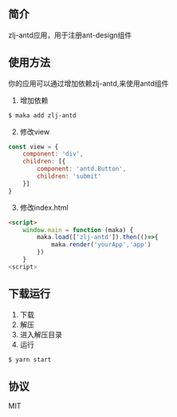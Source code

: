 ## 简介

zlj-antd应用，用于注册ant-design组件

## 使用方法
你的应用可以通过增加依赖zlj-antd,来使用antd组件

1. 增加依赖
```bash
$ maka add zlj-antd
```

2. 修改view
```javascript
const view = {
    component: 'div',
    children: [{
        component: 'antd.Button',
        children: 'submit'
    }]
}
```

3. 修改index.html
```html
<script>
    window.main = function (maka) {
        maka.load(['zlj-antd']).then(()=>{
            maka.render('yourApp','app')
        })
    }
<script>
```

## 下载运行

1. 下载
2. 解压
3. 进入解压目录
4. 运行
```bash
$ yarn start
```

## 协议

MIT

